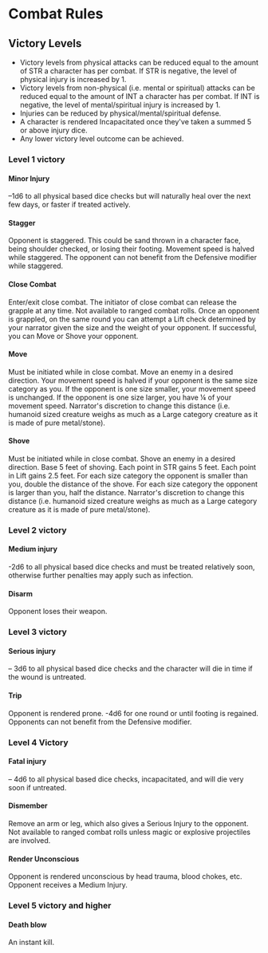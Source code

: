 # Combat Rules

## Victory Levels

- Victory levels from physical attacks can be reduced equal to the amount of STR a character has per combat. If STR is negative, the level of physical injury is increased by 1.
- Victory levels from non-physical (i.e. mental or spiritual) attacks can be reduced equal to the amount of INT a character has per combat. If INT is negative, the level of mental/spiritual injury is increased by 1.
- Injuries can be reduced by physical/mental/spiritual defense.
- A character is rendered Incapacitated once they've taken a summed 5 or above injury dice.
- Any lower victory level outcome can be achieved.

### Level 1 victory

#### Minor Injury

–1d6 to all physical based dice checks but will naturally heal over the next few days, or faster if treated actively.

#### Stagger

Opponent is staggered. This could be sand thrown in a character face, being shoulder checked, or losing their footing. Movement speed is halved while staggered. The opponent can not benefit from the Defensive modifier while staggered.

#### Close Combat

Enter/exit close combat. The initiator of close combat can release the grapple at any time.  Not available to ranged combat rolls. Once an opponent is grappled, on the same round you can attempt a Lift check determined by your narrator given the size and the weight of your opponent. If successful, you can Move or Shove your opponent.

#### Move

Must be initiated while in close combat. Move an enemy in a desired direction. Your movement speed is halved if your opponent is the same size category as you. If the opponent is one size smaller, your movement speed is unchanged. If the opponent is one size larger, you have ¼ of your movement speed. Narrator's discretion to change this distance (i.e. humanoid sized creature weighs as much as a Large category creature as it is made of pure metal/stone).

#### Shove

Must be initiated while in close combat. Shove an enemy in a desired direction. Base 5 feet of shoving. Each point in STR gains 5 feet. Each point in Lift gains 2.5 feet. For each size category the opponent is smaller than you, double the distance of the shove. For each size category the opponent is larger than you, half the distance. Narrator's discretion to change this distance (i.e. humanoid sized creature weighs as much as a Large category creature as it is made of pure metal/stone).

### Level 2 victory

#### Medium injury

-2d6 to all physical based dice checks and must be treated relatively soon, otherwise further penalties may apply such as infection.

#### Disarm

Opponent loses their weapon.

### Level 3 victory

#### Serious injury

– 3d6 to all physical based dice checks and the character will die in time if the wound is untreated.

#### Trip

Opponent is rendered prone.  -4d6 for one round or until footing is regained. Opponents can not benefit from the Defensive modifier.

### Level 4 Victory

#### Fatal injury

– 4d6 to all physical based dice checks, incapacitated, and will die very soon if untreated.

#### Dismember

Remove an arm or leg, which also gives a Serious Injury to the opponent. Not available to ranged combat rolls unless magic or explosive projectiles are involved.

#### Render Unconscious

Opponent is rendered unconscious by head trauma, blood chokes, etc. Opponent receives a Medium Injury.

### Level 5 victory and higher

#### Death blow

An instant kill.
